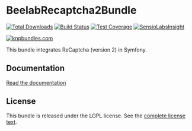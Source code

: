 BeelabRecaptcha2Bundle
======================

[![Total Downloads](https://poser.pugx.org/beelab/recaptcha2-bundle/downloads.png)](https://packagist.org/packages/beelab/recaptcha2-bundle)
[![Build Status](https://travis-ci.org/Bee-Lab/BeelabRecaptcha2Bundle.png?branch=master)](https://travis-ci.org/Bee-Lab/BeelabRecaptcha2Bundle)
[![Test Coverage](https://codeclimate.com/github/Bee-Lab/BeelabRecaptcha2Bundle/badges/coverage.svg)](https://codeclimate.com/github/Bee-Lab/BeelabRecaptcha2Bundle/coverage)
[![SensioLabsInsight](https://insight.sensiolabs.com/projects/049e98a4-0371-49f3-9a99-f627547d1395/mini.png)](https://insight.sensiolabs.com/projects/049e98a4-0371-49f3-9a99-f627547d1395)

[![knpbundles.com](http://knpbundles.com/Bee-Lab/BeelabRecaptcha2Bundle/badge)](http://knpbundles.com/Bee-Lab/BeelabRecaptcha2Bundle)

This bundle integrates ReCaptcha (version 2) in Symfony.

Documentation
-------------

[Read the documentation](Resources/doc/index.md)

License
-------

This bundle is released under the LGPL license. See the [complete license text](Resources/meta/LICENSE).
